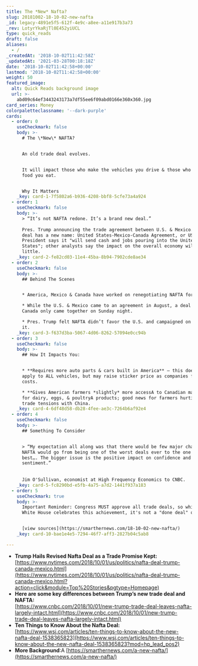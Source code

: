 ```yaml
---
title: The *New* Nafta?
slug: 20181002-18-10-02-new-nafta
_id: legacy-4891e5f5-612f-4e9c-a8ee-a11e917b3a73
_rev: LotyrYkaRjTl0E452yiUCL
type: quick_reads
draft: false
aliases:
  - /
_createdAt: '2018-10-02T11:42:58Z'
_updatedAt: '2021-03-28T00:18:18Z'
date: '2018-10-02T11:42:58+00:00'
lastmod: '2018-10-02T11:42:58+00:00'
weight: 50
featured_image:
  alt: Quick Reads background image
  url: >-
    abd09c64ef3443243173a7df55ee6f09abd0166e360x360.jpg
card_series: Money
colorpaletteclassname: '--dark-purple'
cards:
  - order: 0
    useCheckmark: false
    body: >-
      # The \*New\* NAFTA?


      An old trade deal evolves.


      It will impact those who make the vehicles you drive & those who grow the
      food you eat.


      Why It Matters
    _key: card-1-7f5802a6-b936-4208-bbf8-5cfe73a4a924
  - order: 1
    useCheckmark: false
    body: >-
      > “It’s not NAFTA redone. It’s a brand new deal.”  
        
      Pres. Trump announcing the trade agreement between U.S. & Mexico. The new
      deal has a new name: United States-Mexico-Canada Agreement, or USMCA. The
      President says it "will send cash and jobs pouring into the United
      States"; other analysts say the impact on the overall economy will be very
      little.
    _key: card-2-fe82cd03-11e4-45ba-8b94-7902cde8ae34
  - order: 2
    useCheckmark: false
    body: >-
      ## Behind The Scenes


      * America, Mexico & Canada have worked on renegotiating NAFTA for weeks.

      * While the U.S. & Mexico came to an agreement in August, a deal with
      Canada only came together on Sunday night.

      * Pres. Trump felt NAFTA didn’t favor the U.S. and campaigned on changing
      it.
    _key: card-3-f637d3ba-5067-4d06-8262-57094e0cc94b
  - order: 3
    useCheckmark: false
    body: >-
      ## How It Impacts You:


      * **Requires more auto parts & cars built in America** – this doesn’t
      apply to ALL vehicles, but may raise sticker price as companies figure out
      costs.

      * **Gives American farmers *slightly* more accessA to Canadian markets**
      for dairy, eggs, & poultryA products; good news for farmers hurting due to
      trade tensions with China.
    _key: card-4-6df48d58-db28-4fee-ae3c-7264b6af92e4
  - order: 4
    useCheckmark: false
    body: >-
      ## Something To Consider


      > “My expectation all along was that there would be few major changes and
      NAFTA would go from being one of the worst deals ever to the one of the
      best…. The bigger issue is the positive impact on confidence and
      sentiment.”  
        
        
      Jim O'Sullivan, economist at High Frequency Economics to CNBC.
    _key: card-5-fc8290bd-e5fb-4a75-a7d2-1441f937a183
  - order: 5
    useCheckmark: true
    body: >-
      Important Reminder: Congress MUST approve all trade deals, so while the
      White House celebrates this achievement, it's not a "done deal" quite yet.


      [view sources](https://smarthernews.com/18-10-02-new-nafta/)
    _key: card-10-bae1e4e5-7294-46f7-aff3-2827b04c5ab8

---
```

* **Trump Hails Revised Nafta Deal as a Trade Promise Kept:**  
[https://www.nytimes.com/2018/10/01/us/politics/nafta-deal-trump-canada-mexico.html](https://www.nytimes.com/2018/10/01/us/politics/nafta-deal-trump-canada-mexico.html?action=click&module=Top%20Stories&pgtype=Homepage)
* **Here are some key differences between Trump’s new trade deal and NAFTA:**  
[https://www.cnbc.com/2018/10/01/new-trump-trade-deal-leaves-nafta-largely-intact.html](https://www.cnbc.com/2018/10/01/new-trump-trade-deal-leaves-nafta-largely-intact.html)
* **Ten Things to Know About the Nafta Deal:**  
[https://www.wsj.com/articles/ten-things-to-know-about-the-new-nafta-deal-1538365823](https://www.wsj.com/articles/ten-things-to-know-about-the-new-nafta-deal-1538365823?mod=hp_lead_pos2)
* **More Background**:A [https://smarthernews.com/a-new-nafta/](https://smarthernews.com/a-new-nafta/)